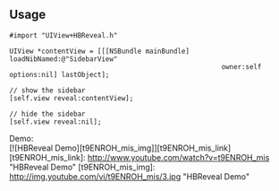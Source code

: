 ## Usage
`#import "UIView+HBReveal.h"`

```objc
UIView *contentView = [[[NSBundle mainBundle] loadNibNamed:@"SidebarView"
                                                     owner:self options:nil] lastObject];

// show the sidebar
[self.view reveal:contentView];

// hide the sidebar
[self.view reveal:nil];
```

Demo:  
[![HBReveal Demo][t9ENROH_mis_img]][t9ENROH_mis_link]
[t9ENROH_mis_link]: http://www.youtube.com/watch?v=t9ENROH_mis "HBReveal Demo"
[t9ENROH_mis_img]: http://img.youtube.com/vi/t9ENROH_mis/3.jpg "HBReveal Demo"
